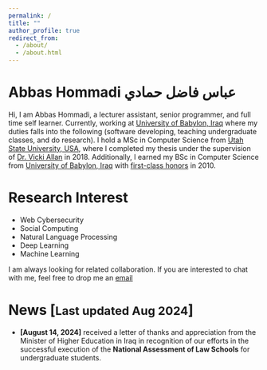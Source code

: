 ```yaml
---
permalink: /
title: ""
author_profile: true
redirect_from: 
  - /about/
  - /about.html
---
```


Abbas Hommadi عباس فاضل حمادي
======

Hi, I am Abbas Hommadi, a lecturer assistant, senior programmer, and full time self learner. Currently, working at [University of Babylon, Iraq](https://uobabylon.edu.iq/) where my duties falls into the following (software developing, teaching undergraduate classes, and do research). I hold a MSc in Computer Science  from [Utah State University, USA](https://www.usu.edu/), where I completed my thesis under the supervision of [Dr. Vicki Allan](https://www.usu.edu/cs/directory/faculty/allan-vicki) in 2018. Additionally, I earned my BSc in Computer Science  from [University of Babylon, Iraq](https://uobabylon.edu.iq/) with [first-class honors](https://alumni.uobabylon.edu.iq/deps.aspx?cid=5&cdid=1&year=2010) in 2010.

Research Interest
======

- Web Cybersecurity
- Social Computing
- Natural Language Processing
- Deep Learning
- Machine Learning

I am always looking for related collaboration. If you are interested to chat with me, feel free to drop me an [email](mailto:abbas.hommadi@gmail.com)

News [<small>Last updated Aug 2024</small>]
======

- **[August 14, 2024]** received a letter of thanks and appreciation from the Minister of Higher Education in Iraq in recognition of our efforts in the successful execution of the **National Assessment of Law Schools** for undergraduate students.
